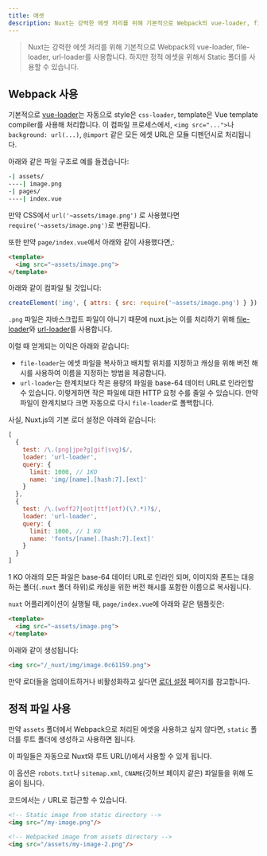 ```yaml
---
title: 애셋
description: Nuxt는 강력한 에셋 처리를 위해 기본적으로 Webpack의 vue-loader, file-loader, url-loader를 사용합니다. 하지만 정적 에셋을 위해서 Static 폴더를 사용할 수 있습니다.
---
```


> Nuxt는 강력한 에셋 처리를 위해 기본적으로 Webpack의 vue-loader, file-loader, url-loader를 사용합니다. 하지만 정적 에셋을 위해서 Static 폴더를 사용할 수 있습니다.

## Webpack 사용

기본적으로 [vue-loader](http://vue-loader.vuejs.org/en/)는 자동으로 style은 `css-loader`, template은 Vue template compiler를 사용해 처리합니다. 이 컴파일 프로세스에서, `<img src="...">`나 `background: url(...)`, `@import` 같은 모든 에셋 URL은 모듈 디펜던시로 처리됩니다.

아래와 같은 파일 구조로 예를 들겠습니다:

```bash
-| assets/
----| image.png
-| pages/
----| index.vue
```

만약 CSS에서 `url('~assets/image.png')` 로 사용했다면 `require('~assets/image.png')`로 변환됩니다.

또한 만약 `page/index.vue`에서 아래와 같이 사용했다면,:
```html
<template>
  <img src="~assets/image.png">
</template>
```

아래와 같이 컴파일 될 것입니다:

```js
createElement('img', { attrs: { src: require('~assets/image.png') } })
```

`.png` 파일은 자바스크립트 파일이 아니기 때문에 nuxt.js는 이를 처리하기 위해 [file-loader](https://github.com/webpack/file-loader)와 [url-loader](https://github.com/webpack/url-loader)를 사용합니다.

이럴 때 얻게되는 이익은 아래와 같습니다:
- `file-loader`는 에셋 파일을 복사하고 배치할 위치를 지정하고 캐싱을 위해 버전 해시를 사용하여 이름을 지정하는 방법을 제공합니다.
- `url-loader`는 한계치보다 작은 용량의 파일을 base-64 데이터 URL로 인라인할 수 있습니다. 이렇게하면 작은 파일에 대한 HTTP 요청 수를 줄일 수 있습니다. 만약 파일이 한계치보다 크면 자동으로 다시 `file-loader`로 폴백합니다.

사실, Nuxt.js의 기본 로더 설정은 아래와 같습니다:

```js
[
  {
    test: /\.(png|jpe?g|gif|svg)$/,
    loader: 'url-loader',
    query: {
      limit: 1000, // 1KO
      name: 'img/[name].[hash:7].[ext]'
    }
  },
  {
    test: /\.(woff2?|eot|ttf|otf)(\?.*)?$/,
    loader: 'url-loader',
    query: {
      limit: 1000, // 1 KO
      name: 'fonts/[name].[hash:7].[ext]'
    }
  }
]
```

1 KO 아래의 모든 파일은 base-64 데이터 URL로 인라인 되며, 이미지와 폰트는 대응하는 폴더(`.nuxt` 폴더 하위)로 캐싱을 위한 버전 해시를 포함한 이름으로 복사됩니다.

`nuxt` 어플리케이션이 실행될 때, `page/index.vue`에 아래와 같은 템플릿은:

```html
<template>
  <img src="~assets/image.png">
</template>
```

아래와 같이 생성됩니다:
```html
<img src="/_nuxt/img/image.0c61159.png">
```

만약 로더들을 업데이트하거나 비활성화하고 싶다면 [로더 설정](/api/configuration-build#loaders) 페이지를 참고합니다.

## 정적 파일 사용

만약 `assets` 폴더에서 Webpack으로 처리된 에셋을 사용하고 싶지 않다면, `static` 폴더를 루트 폴더에 생성하고 사용하면 됩니다.

이 파일들은 자동으로 Nuxt와 루트 URL(/)에서 사용할 수 있게 됩니다.

이 옵션은 `robots.txt`나 `sitemap.xml`, `CNAME`(깃허브 페이지 같은) 파일들을 위해 도움이 됩니다.

코드에서는 `/` URL로 접근할 수 있습니다.

```html
<!-- Static image from static directory -->
<img src="/my-image.png"/>

<!-- Webpacked image from assets directory -->
<img src="/assets/my-image-2.png"/>
```
